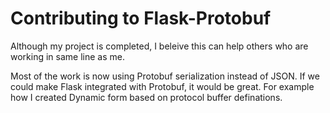 # Contributing to Flask-Protobuf

Although my project is completed, I beleive this can help others who are working in same line as me.

Most of the work is now using Protobuf serialization instead of JSON. If we could make Flask integrated with Protobuf, it would be great. For example how I created Dynamic form based on protocol buffer definations.

